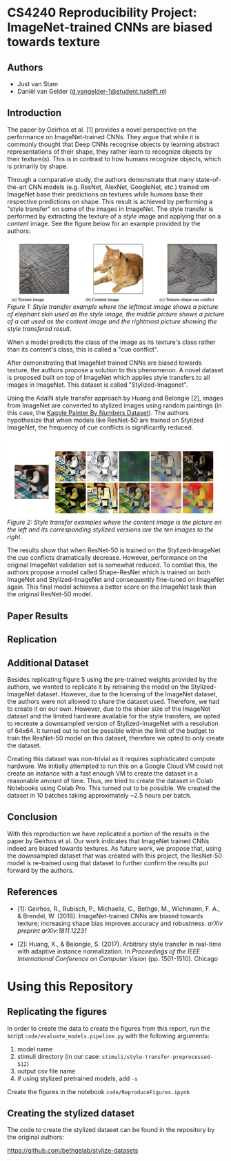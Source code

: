 # CS4240 Reproducibility Project: ImageNet-trained CNNs are biased towards texture

## Authors

 - Just van Stam
 - Daniël van Gelder ([d.vangelder-1@student.tudelft.nl](d.vangelder-1@student.tudelft.nl))

## Introduction

The paper by Geirhos et al. \[1\] provides a novel perspective on the performance on ImageNet-trained CNNs. They argue that while it is commonly thought that Deep CNNs recognise objects by learning abstract representations of their shape, they rather learn to recognize objects by their texture(s). This is in contrast to how humans recognize objects, which is primarily by shape. 

Through a comparative study, the authors demonstrate that many state-of-the-art CNN models (e.g. ResNet, AlexNet, GoogleNet, etc.) trained om ImageNet base their predictions on textures while humans base their respective predictions on shape. This result is achieved by performing a "style transfer" on some of the images in ImageNet. The style transfer is performed by extracting the texture of a _style_ image and applying that on a _content_ image. See the figure below for an example provided by the authors:

![Style transfer example](img/style-transfer-example.png)
_Figure 1: Style transfer example where the leftmost image shows a picture of elephant skin used as the style image, the middle picture shows a picture of a cat used as the content image and the rightmost picture showing the style transfered result._

When a model predicts the class of the image as its texture's class rather than its content's class, this is called a "cue conflict".

After demonstrating that ImageNet trained CNNs are biased towards texture, the authors propose a solution to this phenomenon. A novel dataset is proposed built on top of ImageNet which applies style transfers to all images in ImageNet. This dataset is called "Stylized-Imagenet". 

Using the AdaIN style transfer approach by Huang and Belongie \[2\], images from ImageNet are converted to stylized images using random paintings (in this case, the [Kaggle Painter By Numbers Dataset](https://www.kaggle.com/c/painter-by-numbers/data)). The authors hypothesize that when models like ResNet-50 are trained on Stylized ImageNet, the frequency of cue conflicts is significantly reduced.

![Stylized ImageNet Examples](img/stylized-imagenet.png)
_Figure 2: Style transfer examples where the content image is the picture on the left and its corresponding stylized versions are the ten images to the right._

The results show that when ResNet-50 is trained on the Stylized-ImageNet the cue conflicts dramatically decrease. However, performance on the original ImageNet validation set is somewhat reduced. To combat this, the authors propose a model called Shape-ResNet which is trained on both ImageNet and Stylized-ImageNet and consequently fine-tuned on ImageNet again. This final model achieves a better score on the ImageNet task than the original ResNet-50 model.


## Paper Results 
<!-- Just -->

## Replication
<!-- Just -->

## Additional Dataset
<!-- Daniel -->
Besides replicating figure 5 using the pre-trained weights provided by the authors, we wanted to replicate it by retraining the model on the Stylized-ImageNet dataset. However, due to the licensing of the ImageNet dataset, the authors were not allowed to share the dataset used. Therefore, we had to create it on our own. However, due to the sheer size of the ImageNet dataset and the limited hardware available for the style transfers, we opted to recreate a downsampled version of Stylized-ImageNet with a resolution of 64x64. It turned out to not be possible within the limit of the budget to train the ResNet-50 model on this dataset, therefore we opted to only  create the dataset.

Creating this dataset was non-trivial as it requires sophisticated compute hardware. We initially attempted to run this on a Google Cloud VM could not create an instance with a fast enough VM to create the dataset in a reasonable amount of time. Thus, we tried to create the dataset in Colab Notebooks using Colab Pro. This turned out to be possible. We created the dataset in 10 batches taking approximately ~2.5 hours per batch. 



## Conclusion
<!-- Daniel -->
<!-- Future work -->
With this reproduction we have replicated a portion of the results in the paper by Geirhos et al. Our work indicates that ImageNet trained CNNs indeed are biased towards textures. As future work, we propose that, using the downsampled dataset that was created with this project, the ResNet-50 model is re-trained using that dataset to further confirm the results put forward by the authors. 

## References
- \[1\]: Geirhos, R., Rubisch, P., Michaelis, C., Bethge, M., Wichmann, F. A., & Brendel, W. (2018). ImageNet-trained CNNs are biased towards texture; increasing shape bias improves accuracy and robustness. _arXiv preprint arXiv:1811.12231_

- \[2\]: Huang, X., & Belongie, S. (2017). Arbitrary style transfer in real-time with adaptive instance normalization. In _Proceedings of the IEEE International Conference on Computer Vision_ (pp. 1501-1510).
Chicago	


# Using this Repository

## Replicating the figures
In order to create the data to create the figures from this report, run the script `code/evaluate_models.pipeline.py` with the following arguments:

1. model name
2. stimuli directory (in our case: `stimuli/style-transfer-preprocessed-512`) 
3. output csv file name
4. if using stylized pretrained models, add `-s`

Create the figures in the notebook `code/ReproduceFigures.ipynb`

## Creating the stylized dataset

The code to create the stylized dataset can be found in the repository by the original authors: 

https://github.com/bethgelab/stylize-datasets